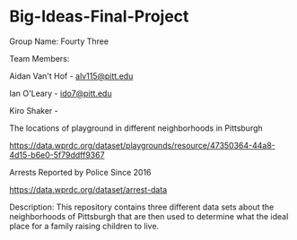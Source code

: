 # Big-Ideas-Final-Project

Group Name: Fourty Three

Team Members:

Aidan Van't Hof - alv115@pitt.edu

Ian O'Leary - ido7@pitt.edu

Kiro Shaker - 

The locations of playground in different neighborhoods in Pittsburgh

https://data.wprdc.org/dataset/playgrounds/resource/47350364-44a8-4d15-b6e0-5f79ddff9367 


Arrests Reported by Police Since 2016

https://data.wprdc.org/dataset/arrest-data


Description: This repository contains three different data sets about the neighborhoods of Pittsburgh that are then used to determine what the ideal place for a family raising children to live.